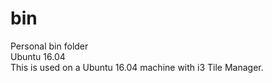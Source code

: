 # bin
Personal bin folder<br>
Ubuntu 16.04<br>
This is used on a Ubuntu 16.04 machine with i3 Tile Manager.
